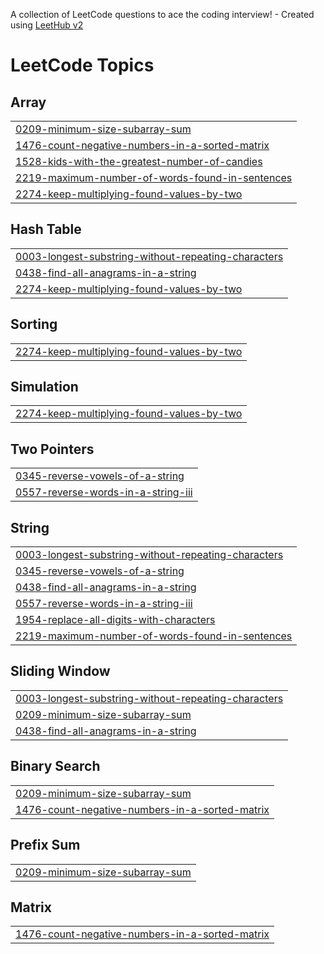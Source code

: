 A collection of LeetCode questions to ace the coding interview! - Created using [LeetHub v2](https://github.com/arunbhardwaj/LeetHub-2.0)
<!---LeetCode Topics Start-->
# LeetCode Topics
## Array
|  |
| ------- |
| [0209-minimum-size-subarray-sum](https://github.com/rubanofficial/Leetcode/tree/master/0209-minimum-size-subarray-sum) |
| [1476-count-negative-numbers-in-a-sorted-matrix](https://github.com/rubanofficial/Leetcode/tree/master/1476-count-negative-numbers-in-a-sorted-matrix) |
| [1528-kids-with-the-greatest-number-of-candies](https://github.com/rubanofficial/Leetcode/tree/master/1528-kids-with-the-greatest-number-of-candies) |
| [2219-maximum-number-of-words-found-in-sentences](https://github.com/rubanofficial/Leetcode/tree/master/2219-maximum-number-of-words-found-in-sentences) |
| [2274-keep-multiplying-found-values-by-two](https://github.com/rubanofficial/Leetcode/tree/master/2274-keep-multiplying-found-values-by-two) |
## Hash Table
|  |
| ------- |
| [0003-longest-substring-without-repeating-characters](https://github.com/rubanofficial/Leetcode/tree/master/0003-longest-substring-without-repeating-characters) |
| [0438-find-all-anagrams-in-a-string](https://github.com/rubanofficial/Leetcode/tree/master/0438-find-all-anagrams-in-a-string) |
| [2274-keep-multiplying-found-values-by-two](https://github.com/rubanofficial/Leetcode/tree/master/2274-keep-multiplying-found-values-by-two) |
## Sorting
|  |
| ------- |
| [2274-keep-multiplying-found-values-by-two](https://github.com/rubanofficial/Leetcode/tree/master/2274-keep-multiplying-found-values-by-two) |
## Simulation
|  |
| ------- |
| [2274-keep-multiplying-found-values-by-two](https://github.com/rubanofficial/Leetcode/tree/master/2274-keep-multiplying-found-values-by-two) |
## Two Pointers
|  |
| ------- |
| [0345-reverse-vowels-of-a-string](https://github.com/rubanofficial/Leetcode/tree/master/0345-reverse-vowels-of-a-string) |
| [0557-reverse-words-in-a-string-iii](https://github.com/rubanofficial/Leetcode/tree/master/0557-reverse-words-in-a-string-iii) |
## String
|  |
| ------- |
| [0003-longest-substring-without-repeating-characters](https://github.com/rubanofficial/Leetcode/tree/master/0003-longest-substring-without-repeating-characters) |
| [0345-reverse-vowels-of-a-string](https://github.com/rubanofficial/Leetcode/tree/master/0345-reverse-vowels-of-a-string) |
| [0438-find-all-anagrams-in-a-string](https://github.com/rubanofficial/Leetcode/tree/master/0438-find-all-anagrams-in-a-string) |
| [0557-reverse-words-in-a-string-iii](https://github.com/rubanofficial/Leetcode/tree/master/0557-reverse-words-in-a-string-iii) |
| [1954-replace-all-digits-with-characters](https://github.com/rubanofficial/Leetcode/tree/master/1954-replace-all-digits-with-characters) |
| [2219-maximum-number-of-words-found-in-sentences](https://github.com/rubanofficial/Leetcode/tree/master/2219-maximum-number-of-words-found-in-sentences) |
## Sliding Window
|  |
| ------- |
| [0003-longest-substring-without-repeating-characters](https://github.com/rubanofficial/Leetcode/tree/master/0003-longest-substring-without-repeating-characters) |
| [0209-minimum-size-subarray-sum](https://github.com/rubanofficial/Leetcode/tree/master/0209-minimum-size-subarray-sum) |
| [0438-find-all-anagrams-in-a-string](https://github.com/rubanofficial/Leetcode/tree/master/0438-find-all-anagrams-in-a-string) |
## Binary Search
|  |
| ------- |
| [0209-minimum-size-subarray-sum](https://github.com/rubanofficial/Leetcode/tree/master/0209-minimum-size-subarray-sum) |
| [1476-count-negative-numbers-in-a-sorted-matrix](https://github.com/rubanofficial/Leetcode/tree/master/1476-count-negative-numbers-in-a-sorted-matrix) |
## Prefix Sum
|  |
| ------- |
| [0209-minimum-size-subarray-sum](https://github.com/rubanofficial/Leetcode/tree/master/0209-minimum-size-subarray-sum) |
## Matrix
|  |
| ------- |
| [1476-count-negative-numbers-in-a-sorted-matrix](https://github.com/rubanofficial/Leetcode/tree/master/1476-count-negative-numbers-in-a-sorted-matrix) |
<!---LeetCode Topics End-->